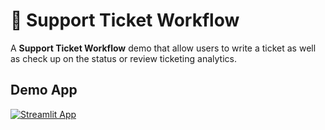 # 🎫 Support Ticket Workflow

A **Support Ticket Workflow** demo that allow users to write a ticket as well as check up on the status or review ticketing analytics.

## Demo App

[![Streamlit App](https://static.streamlit.io/badges/streamlit_badge_black_white.svg)](https://support-ticket-workflow-tempalte.streamlit.app/)


